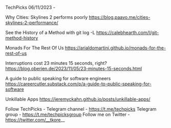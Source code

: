 TechPicks 06/11/2023 -

Why Cities: Skylines 2 performs poorly
https://blog.paavo.me/cities-skylines-2-performance/

See the History of a Method with git log -L
https://calebhearth.com/l/git-method-history

Monads For The Rest Of Us
https://arialdomartini.github.io/monads-for-the-rest-of-us

Interruptions cost 23 minutes 15 seconds, right?
https://blog.oberien.de/2023/11/05/23-minutes-15-seconds.html

A guide to public speaking for software engineers
https://careercutler.substack.com/p/a-guide-to-public-speaking-for-software

Unkillable Apps
https://jeremyckahn.github.io/posts/unkillable-apps/

Follow TechPicks -
Telegram channel - https://t.me/techpicks
Telegram group - https://t.me/techpicksgroup
Follow me on Twitter - https://twitter.com/__tkore__